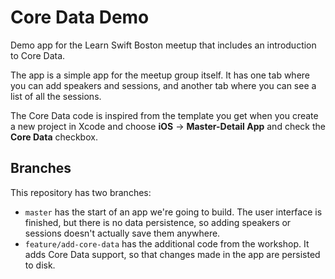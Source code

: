 # Core Data Demo

Demo app for the Learn Swift Boston meetup that includes an introduction to Core Data.

The app is a simple app for the meetup group itself. It has one tab where you can add speakers and sessions, and another tab where you can see a list of all the sessions.

The Core Data code is inspired from the template you get when you create a new project in Xcode and choose **iOS** → **Master-Detail App** and check the **Core Data** checkbox.

## Branches

This repository has two branches:

- `master` has the start of an app we're going to build. The user interface is finished, but there is no data persistence, so adding speakers or sessions doesn't actually save them anywhere.
- `feature/add-core-data` has the additional code from the workshop. It adds Core Data support, so that changes made in the app are persisted to disk.
